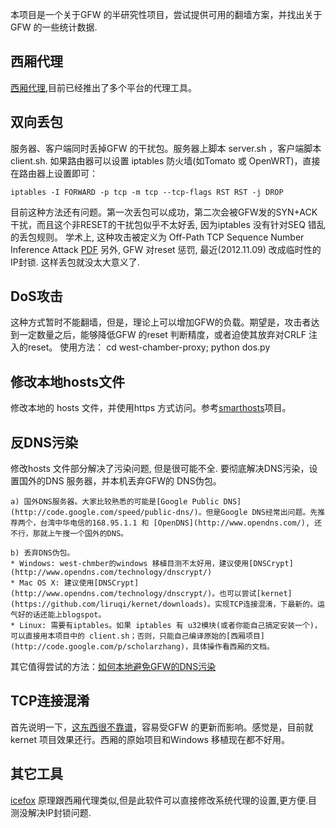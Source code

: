 本项目是一个关于GFW 的半研究性项目，尝试提供可用的翻墙方案，并找出关于GFW 的一些统计数据.

西厢代理
--------
[西厢代理](https://github.com/liruqi/west-chamber-season-3/tree/master/west-chamber-proxy),目前已经推出了多个平台的代理工具。

双向丢包
--------
服务器、客户端同时丢掉GFW 的干扰包。服务器上脚本 server.sh ，客户端脚本 client.sh. 如果路由器可以设置 iptables 防火墙(如Tomato 或 OpenWRT)，直接在路由器上设置即可：

    iptables -I FORWARD -p tcp -m tcp --tcp-flags RST RST -j DROP
    
目前这种方法还有问题。第一次丢包可以成功，第二次会被GFW发的SYN+ACK 干扰，而且这个非RESET的干扰包似乎不太好丢, 因为iptables 没有针对SEQ 错乱的丢包规则。
学术上, 这种攻击被定义为 Off-Path TCP Sequence Number Inference Attack [PDF](http://web.eecs.umich.edu/~zhiyunq/pub/oakland12_TCP_sequence_number_inference.pdf)
另外, GFW 对reset 惩罚, 最近(2012.11.09) 改成临时性的IP封锁. 这样丢包就没太大意义了. 

DoS攻击
-------
这种方式暂时不能翻墙，但是，理论上可以增加GFW的负载。期望是，攻击者达到一定数量之后，能够降低GFW 的reset 判断精度，或者迫使其放弃对CRLF 注入的reset。
使用方法：
    cd west-chamber-proxy; python dos.py

修改本地hosts文件
----------------
修改本地的 hosts 文件，并使用https 方式访问。参考[smarthosts](http://code.google.com/p/smarthosts/)项目。
 

反DNS污染
-------
修改hosts 文件部分解决了污染问题, 但是很可能不全. 要彻底解决DNS污染，设置国外的DNS 服务器，并本机丢弃GFW的 DNS伪包。

    a) 国外DNS服务器。大家比较熟悉的可能是[Google Public DNS](http://code.google.com/speed/public-dns/)。但是Google DNS经常出问题。先推荐两个，台湾中华电信的168.95.1.1 和 [OpenDNS](http://www.opendns.com/), 还不行，那就上午搜一个国外的DNS。

    b) 丢弃DNS伪包。
    * Windows: west-chmber的windows 移植目测不太好用，建议使用[DNSCrypt](http://www.opendns.com/technology/dnscrypt/)
    * Mac OS X: 建议使用[DNSCrypt](http://www.opendns.com/technology/dnscrypt/)。也可以尝试[kernet](https://github.com/liruqi/kernet/downloads)。实现TCP连接混淆，下最新的。运气好的话还能上blogspot。
    * Linux: 需要有iptables。如果 iptables 有 u32模块(或者你能自己搞定安装一个)，可以直接用本项目中的 client.sh；否则，只能自己编译原始的[西厢项目](http://code.google.com/p/scholarzhang)，具体操作看西厢的文档。

其它值得尝试的方法：[如何本地避免GFW的DNS污染](http://liruqi.info/post/28775426009/how-to-avoid-dns-hijack-locally)

TCP连接混淆
-----------
首先说明一下，[这东西很不靠谱](http://gfwrev.blogspot.com/2010/03/gfw.html)，容易受GFW 的更新而影响。感觉是，目前就kernet 项目效果还行。西厢的原始项目和Windows 移植现在都不好用。

其它工具
--------
[icefox](https://code.google.com/p/icefox/) 原理跟西厢代理类似,但是此软件可以直接修改系统代理的设置,更方便.目测没解决IP封锁问题.

